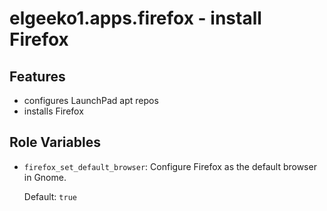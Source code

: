 # elgeeko1.apps.firefox - install Firefox

## Features

- configures LaunchPad apt repos
- installs Firefox

## Role Variables

- `firefox_set_default_browser`: Configure Firefox as the default browser in Gnome.

  Default: `true`
